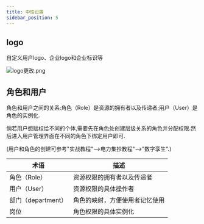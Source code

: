 ```yaml
---
title: 中性设置
sidebar_position: 5
---
```


## logo

自定义用户logo、企业logo和企业标识等

![logo更改.png](http://dgiot-1253666439.cos.ap-shanghai-fsi.myqcloud.com/shuwa_tech/zh/product/dgiot/product_presentation/logo%E6%9B%B4%E6%94%B9.png)

 ## 角色和用户

 角色和用户之间的关系:角色（Role）是资源的拥有者以及传递者;用户（User）是角色的实例化.
 
 倘若用户想赋权给不同的个体,需要先在角色处创建层级关系的角色并分配权限.然后进入用户管理界面在不同的角色下绑定用户即可.
 
 (用户和角色的创建可参考"实战教程"-->电力集抄教程"-->"数字孪生".)

|术语|描述|
|---|---|
|角色（Role）|资源权限的拥有者以及传递者|
|用户（User）|资源权限的具体操作者|
|部门（department）|角色的映射，方便使用者记忆使用|
|岗位|角色权限的具体实例化|
